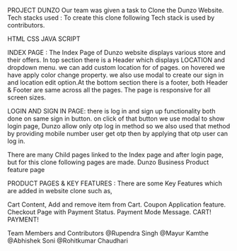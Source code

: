PROJECT DUNZO
Our team was given a task to Clone the Dunzo Website. Tech stacks used : To create this clone following Tech stack is used by contributors.

HTML
CSS
JAVA SCRIPT

INDEX PAGE :
The Index Page of Dunzo website displays various store and their offers. In top section there is a Header which displays LOCATION and dropdown menu. we can add custom location for of pages. on hovered we have apply color change property. we also use modal to create our sign in and location edit option.At the bottom section there is a footer, both Header & Footer are same across all the pages. The page is responsive for all screen sizes.

LOGIN AND SIGN IN PAGE:
there is log in and sign up functionality both done on same sign in button. on click of that button we use modal to show login page, Dunzo allow only otp log in method
so we also used that method  by providing mobile number user get otp then by applying that otp user can log in. 

There are many Child pages linked to the Index page and after login page, but for this clone following pages are made.
Dunzo Business 
Product feature page

PRODUCT PAGES & KEY FEATURES :
There are some Key Features which are added in website clone such as,

Cart Content, Add and remove item from Cart.
Coupon Application feature.
Checkout Page with Payment Status.
Payment Mode Message. CART! PAYMENT!


Team Members and Contributors
@Rupendra Singh
@Mayur Kamthe
@Abhishek Soni
@Rohitkumar Chaudhari

